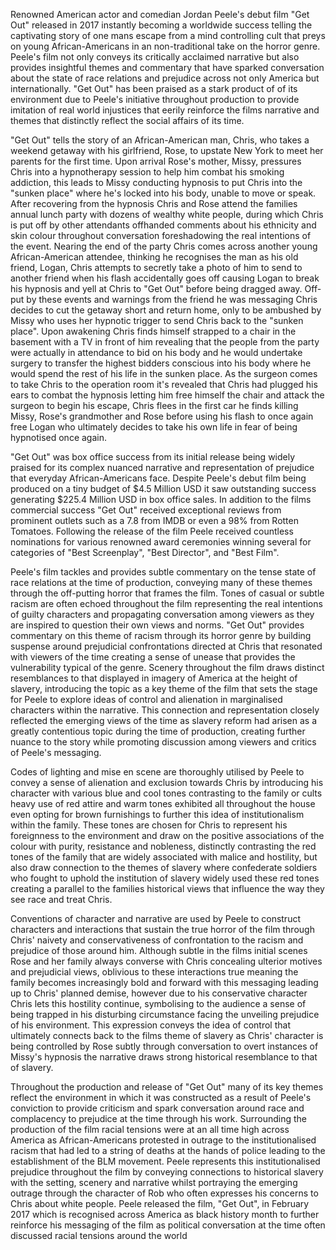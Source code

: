 
Renowned American actor and comedian Jordan Peele's debut film "Get Out" released in 2017 instantly becoming a worldwide success telling the captivating story of one mans escape from a mind controlling cult that preys on young African-Americans in an non-traditional take on the horror genre. Peele's film not only conveys its critically acclaimed narrative but also provides insightful themes and commentary that have sparked conversation about the state of race relations and prejudice across not only America but internationally. "Get Out" has been praised as a stark product of of its environment due to Peele's initiative throughout production to provide imitation of real world injustices that eerily reinforce the films narrative and themes that distinctly reflect the social affairs of its time.

"Get Out" tells the story of an African-American man, Chris, who takes a weekend getaway with his girlfriend, Rose, to upstate New York to meet her parents for the first time. Upon arrival Rose's mother, Missy, pressures Chris into a hypnotherapy session to help him combat his smoking addiction, this leads to Missy conducting hypnosis to put Chris into the "sunken place" where he's locked into his body, unable to move or speak. After recovering from the hypnosis Chris and Rose attend the families annual lunch party with dozens of wealthy white people, during which Chris is put off by other attendants offhanded comments about his ethnicity and skin colour throughout conversation foreshadowing the real intentions of the event. Nearing the end of the party Chris comes across another young African-American attendee, thinking he recognises the man as his old friend, Logan, Chris attempts to secretly take a photo of him to send to another friend when his flash accidentally goes off causing Logan to break his hypnosis and yell at Chris to "Get Out" before being dragged away. Off-put by these events and warnings from the friend he was messaging Chris decides to cut the getaway short and return home, only to be ambushed by Missy who uses her hypnotic trigger to send Chris back to the "sunken place". Upon awakening Chris finds himself strapped to a chair in the basement with a TV in front of him revealing that the people from the party were actually in attendance to bid on his body and he would undertake surgery to transfer the highest bidders conscious into his body where he would spend the rest of his life in the sunken place. As the surgeon comes to take Chris to the operation room it's revealed that Chris had plugged his ears to combat the hypnosis letting him free himself the chair and attack the surgeon to begin his escape, Chris flees in the first car he finds killing Missy, Rose's grandmother and Rose before using his flash to once again free Logan who ultimately decides to take his own life in fear of being hypnotised once again.

"Get Out" was box office success from its initial release being widely praised for its complex nuanced narrative and representation of prejudice that everyday African-Americans face. Despite Peele's debut film being produced on a tiny budget of $4.5 Million USD it saw outstanding success generating $225.4 Million USD in box office sales. In addition to the films commercial success "Get Out" received exceptional reviews from prominent outlets such as a 7.8 from IMDB or even a 98% from Rotten Tomatoes. Following the release of the film Peele received countless nominations for various renowned award ceremonies winning several for categories of "Best Screenplay", "Best Director", and "Best Film".

Peele's film tackles and provides subtle commentary on the tense state of race relations at the time of production, conveying many of these themes through the off-putting horror that frames the film. Tones of casual or subtle racism are often echoed throughout the film representing the real intentions of guilty characters and propagating conversation among viewers as they are inspired to question their own views and norms. "Get Out" provides commentary on this theme of racism through its horror genre by building suspense around prejudicial confrontations directed at Chris that resonated with viewers of the time creating a sense of unease that provides the vulnerability typical of the genre. Scenery throughout the film draws distinct resemblances to that displayed in imagery of America at the height of slavery, introducing the topic as a key theme of the film that sets the stage for Peele to explore ideas of control and alienation in marginalised characters within the narrative. This connection and representation closely reflected the emerging views of the time as slavery reform had arisen as a greatly contentious topic during the time of production, creating further nuance to the story while promoting discussion among viewers and critics of Peele's messaging.

Codes of lighting and mise en scene are thoroughly utilised by Peele to convey a sense of alienation and exclusion towards Chris by introducing his character with various blue and cool tones contrasting to the family or cults heavy use of red attire and warm tones exhibited all throughout the house even opting for brown furnishings to further this idea of institutionalism within the family. These tones are chosen for Chris to represent his foreignness to the environment and draw on the positive associations of the colour with purity, resistance and nobleness, distinctly contrasting the red tones of the family that are widely associated with malice and hostility, but also draw connection to the themes of slavery where confederate soldiers who fought to uphold the institution of slavery widely used these red tones creating a parallel to the families historical views that influence the way they see race and treat Chris.

Conventions of character and narrative are used by Peele to construct characters and interactions that sustain the true horror of the film through Chris' naivety and conservativeness of confrontation to the racism and prejudice of those around him. Although subtle in the films initial scenes Rose and her family always converse with Chris concealing ulterior motives and prejudicial views, oblivious to these interactions true meaning the family becomes increasingly bold and forward with this messaging leading up to Chris' planned demise, however due to his conservative character Chris lets this hostility continue, symbolising to the audience a sense of being trapped in his disturbing circumstance facing the unveiling prejudice of his environment. This expression conveys the idea of control that ultimately connects back to the films theme of slavery as Chris' character is being controlled by Rose subtly through conversation to overt instances of Missy's hypnosis the narrative draws strong historical resemblance to that of slavery.

Throughout the production and release of "Get Out" many of its key themes reflect the environment in which it was constructed as a result of Peele's conviction to provide criticism and spark conversation around race and complacency to prejudice at the time through his work. Surrounding the production of the film racial tensions were at an all time high across America as African-Americans protested in outrage to the institutionalised racism that had led to a string of deaths at the hands of police leading to the establishment of the BLM movement. Peele represents this institutionalised prejudice throughout the film by conveying connections to historical slavery with the setting, scenery and narrative whilst portraying the emerging outrage through the character of Rob who often expresses his concerns to Chris about white people. Peele released the film, "Get Out", in February 2017 which is recognised across America as black history month to further reinforce his messaging of the film as political conversation at the time often discussed racial tensions around the world